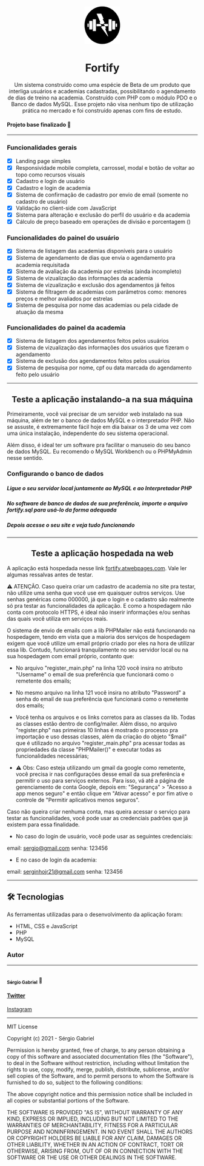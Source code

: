 <h1 align="center">
	<img alt="Logo da Fortify" title="Logo da Fortify" src="./img/logo-fortify.png">
</h1>

<h1 align="center">Fortify</h1>
<p align="center">Um sistema construído como uma espécie de Beta de um produto que interliga usuários e academias cadastradas, possibilitando o agendamento de dias de treino na academia. Construído com PHP com o módulo PDO e o Banco de dados MySQL. Esse projeto não visa nenhum tipo de utilização prática no mercado e
foi construído apenas com fins de estudo.</p>
<h4>Projeto base finalizado 🚀</h4>
<hr>
<h3>Funcionalidades gerais</h3>

- [x] Landing page simples
- [x] Responsividade mobile completa, carrossel, modal e botão de voltar ao topo como recursos visuais
- [x] Cadastro e login de usuário
- [x] Cadastro e login de academia
- [x] Sistema de confirmação de cadastro por envio de email (somente no cadastro de usuário)
- [x] Validação no client-side com JavaScript
- [x] Sistema para alteração e exclusão do perfil do usuário e da academia
- [x] Cálculo de preço baseado em operações de divisão e porcentagem ()

<h3>Funcionalidades do painel do usuário</h3>

- [x] Sistema de listagem das academias disponíveis para o usuário
- [x] Sistema de agendamento de dias que envia o agendamento pra academia requisitada
- [x] Sistema de avaliação da academia por estrelas (ainda incompleto)
- [x] Sistema de vizualização das informações da academia
- [x] Sistema de vizualização e exclusão dos agendamentos já feitos
- [x] Sistema de filtragem de academias com parâmetros como: menores preços e melhor avaliados por estrelas
- [x] Sistema de pesquisa por nome das academias ou pela cidade de atuação da mesma

<h3>Funcionalidades do painel da academia</h3>

- [x] Sistema de listagem dos agendamentos feitos pelos usuários
- [x] Sistema de vizualização das informações dos usuários que fizeram o agendamento
- [x] Sistema de exclusão dos agendamentos feitos pelos usuários 
- [x] Sistema de pesquisa por nome, cpf ou data marcada do agendamento feito pelo usuário
<hr>
<h2 align="center">Teste a aplicação instalando-a na sua máquina</h2>
<p>Primeiramente, você vai precisar de um servidor web instalado na sua máquina, além de ter o banco de dados MySQL e o interpretador PHP. Não se assuste, é extremamente fácil hoje em dia baixar os 3 de uma vez com uma única instalação, independente do seu sistema operacional.</p>

Além disso, é ideal ter um software pra facilitar o manuseio do seu banco de dados MySQL. Eu recomendo o MySQL Workbench ou o PHPMyAdmin nesse sentido.

<h3>Configurando o banco de dados</h3>

##### Ligue o seu servidor local juntamente ao MySQL e ao Interpretador PHP
##### No software de banco de dados de sua preferência, importe o arquivo fortify.sql para usá-lo da forma adequada
##### Depois acesse o seu site e veja tudo funcionando
<hr>
<h2 align="center">Teste a aplicação hospedada na web</h2>
<p>
	A aplicação está hospedada nesse link 
	<a href="http://fortify.atwebpages.com/">fortify.atwebpages.com</a>.
	Vale ler algumas ressalvas antes de testar.
</p>

⚠️ ATENÇÃO. Caso queira criar um cadastro de academia no site pra testar, não utilize uma senha
que você use em quaisquer outros serviços. Use senhas genéricas como 000000, já que o login e o 
cadastro são realmente só pra testar as funcionalidades da aplicação. E como a hospedagem
não conta com protocolo HTTPS, é ideal não inserir informações e/ou senhas das quais você
utiliza em serviços reais.

O sistema de envio de emails com a lib PHPMailer não está funcionando na hospedagem, tendo em vista que a maioria dos serviços de hospedagem exigem que você utilize um email próprio criado por eles na hora de utilizar essa lib. Contudo, funcionará tranquilamente no seu servidor local ou na sua hospedagem com email próprio, contanto que:

- No arquivo "register_main.php" na linha 120 você insira no atributo "Username" o email de sua preferência que funcionará como o remetente dos emails;
	 	
- No mesmo arquivo na linha 121 você insira no atributo "Password" a senha do email de sua preferência que funcionará como o remetente dos emails;
	 	
- Você tenha os arquivos e os links corretos para as classes da lib. Todas as classes estão dentro de config/mailer. Além disso, no arquivo "register.php" nas primeiras 10 linhas é mostrado o processo pra importação e uso dessas classes, além da criação do objeto "$mail" que é utilizado no arquivo "register_main.php" pra acessar todas as propriedades da classe "PHPMailer()" e executar todas as funcionalidades necessárias;
	 	
- ⚠️ Obs: Caso esteja utilizando um gmail da google como remetente, você precisa ir nas configurações desse email da sua preferência e permitir o uso para serviços externos. Para isso, vá até a página de gerenciamento de conta Google, depois em: "Segurança" > "Acesso a app menos seguro" e então clique em "Ativar acesso" e por fim ative o controle de "Permitir aplicativos menos seguros".

Caso não queira criar nenhuma conta, mas queira acessar o serviço para testar as funcionalidades, você pode usar as credenciais padrões que já existem para essa finalidade.

- No caso do login de usuário, você pode usar as seguintes credenciais:

email: sergio@gmail.com
senha: 123456

- E no caso de login da academia:

email: serginhojr21@gmail.com
senha: 123456
<hr>
<h2>🛠 Tecnologias</h2>

As ferramentas utilizadas para o desenvolvimento da aplicação foram:

- HTML, CSS e JavaScript
- PHP
- MySQL

### Autor
---

<a href="https://github.com/0horaa">
 <img style="border-radius: 50%;" src="https://github.com/0horaa.png" width="100px;" alt=""/>
 <br />
 <sub><b>Sérgio Gabriel</b></sub></a> 🚀


<a href="https://twitter.com/0hora_"><h4>Twitter</h4></a>
<a href="https://www.instagram.com/sergio_gbrl/">Instagram</a>

<hr> 
MIT License

Copyright (c) 2021 - Sérgio Gabriel

Permission is hereby granted, free of charge, to any person obtaining a copy
of this software and associated documentation files (the "Software"), to deal
in the Software without restriction, including without limitation the rights
to use, copy, modify, merge, publish, distribute, sublicense, and/or sell
copies of the Software, and to permit persons to whom the Software is
furnished to do so, subject to the following conditions:

The above copyright notice and this permission notice shall be included in all
copies or substantial portions of the Software.

THE SOFTWARE IS PROVIDED "AS IS", WITHOUT WARRANTY OF ANY KIND, EXPRESS OR
IMPLIED, INCLUDING BUT NOT LIMITED TO THE WARRANTIES OF MERCHANTABILITY,
FITNESS FOR A PARTICULAR PURPOSE AND NONINFRINGEMENT. IN NO EVENT SHALL THE
AUTHORS OR COPYRIGHT HOLDERS BE LIABLE FOR ANY CLAIM, DAMAGES OR OTHER
LIABILITY, WHETHER IN AN ACTION OF CONTRACT, TORT OR OTHERWISE, ARISING FROM,
OUT OF OR IN CONNECTION WITH THE SOFTWARE OR THE USE OR OTHER DEALINGS IN THE
SOFTWARE. 
